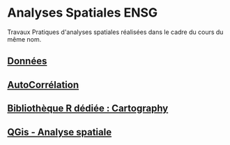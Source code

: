# Analyses Spatiales ENSG

Travaux Pratiques d'analyses spatiales réalisées dans le cadre du cours du même nom.

## [Données](https://github.com/pascalpvk/AnalyseSpatialeENSG/tree/main/DONNEES)

## [AutoCorrélation](https://github.com/pascalpvk/AnalyseSpatialeENSG/tree/main/AutoCorrelation)

## [Bibliothèque R dédiée : Cartography](https://github.com/pascalpvk/AnalyseSpatialeENSG/tree/main/CARTOGRAPHY)

## [QGis - Analyse spatiale](https://github.com/pascalpvk/AnalyseSpatialeENSG/tree/main/QGIS)

